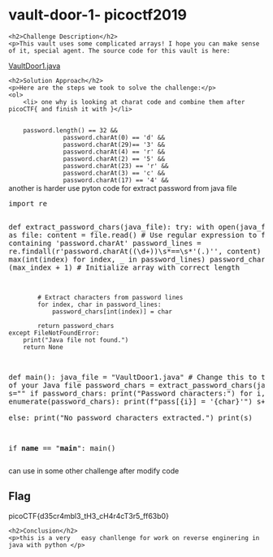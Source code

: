 
<!DOCTYPE html>
<html>
 
<body>
    <h1>vault-door-1- picoctf2019</h1>

    <h2>Challenge Description</h2>
    <p>This vault uses some complicated arrays! I hope you can make sense of it, special agent. The source code for this vault is here: 
<a href="https://phantom1ss.github.io/blog/2024/practice/picoctf/vaultdoor1/VaultDoor1.java">VaultDoor1.java</a>
</p>

    <h2>Solution Approach</h2>
    <p>Here are the steps we took to solve the challenge:</p>
    <ol>
        <li> one why is looking at charat code and combine them after picoCTF{ and finish it with }</li>
<code>
    password.length() == 32 &&
               password.charAt(0) == 'd' &&
               password.charAt(29)== '3' &&
               password.charAt(4) == 'r' &&
               password.charAt(2) == '5' &&
               password.charAt(23) == 'r' &&
               password.charAt(3) == 'c' &&
               password.charAt(17) == '4' &&
</code>   
    another is harder use pyton code for extract password from java file
<pre>
import re

def extract_password_chars(java_file):
    try:
        with open(java_file, 'r') as file:
            content = file.read()
            # Use regular expression to find lines containing 'password.charAt'
            password_lines = re.findall(r'password\.charAt\((\d+)\)\s*==\s*\'(.)\'', content)
            max_index = max(int(index) for index, _ in password_lines)
            password_chars = [''] * (max_index + 1)  # Initialize array with correct length

            # Extract characters from password lines
            for index, char in password_lines:
                password_chars[int(index)] = char

            return password_chars
    except FileNotFoundError:
        print("Java file not found.")
        return None

def main():
    java_file = "VaultDoor1.java"  # Change this to the path of your Java file
    password_chars = extract_password_chars(java_file)
    s=""
    if password_chars:
        print("Password characters:")
        for i, char in enumerate(password_chars):
            print(f"pass[{i}] = '{char}'")
            s+=char  
    else:
        print("No password characters extracted.")
    print(s) 

if __name__ == "__main__":
    main()
</pre>
can use in some other challenge after modify code
    </ol>
<br>
    <h2>Flag</h2>
    <p class="flag">picoCTF{d35cr4mbl3_tH3_cH4r4cT3r5_ff63b0}
</p>

    <h2>Conclusion</h2>
    <p>this is a very   easy chanllenge for work on reverse enginering in java with python </p>
</body>
</html>

